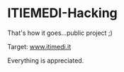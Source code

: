# ITIEMEDI-Hacking
That's how it goes...public project ;)


Target: www.itimedi.it

Everything is appreciated.
